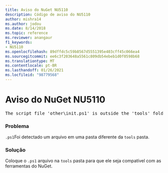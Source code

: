 ```yaml
---
title: Aviso do NuGet NU5110
description: Código de aviso do NU5110
author: mishra14
ms.author: jodou
ms.date: 8/14/2018
ms.topic: reference
ms.reviewer: anangaur
f1_keywords:
- NU5110
ms.openlocfilehash: 89dffdc5c59b8567d5551395e403cff45c066ea4
ms.sourcegitcommit: ee6c3f203648a5561c809db54ebeb1d0f0598b68
ms.translationtype: MT
ms.contentlocale: pt-BR
ms.lasthandoff: 01/26/2021
ms.locfileid: "98779568"
---
```

# <a name="nuget-warning-nu5110"></a>Aviso do NuGet NU5110
<pre>The script file 'other\init.ps1' is outside the 'tools' folder and hence will not be executed during installation of this package. Move it into the 'tools' folder.</pre>

### <a name="issue"></a>Problema

`.ps1`Foi detectado um arquivo em uma pasta diferente da `tools` pasta.


### <a name="solution"></a>Solução

Coloque o `.ps1`  arquivo na `tools` pasta para que ele seja compatível com as ferramentas do NuGet.

